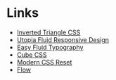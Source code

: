 <script setup>
import { VPTeamMembers } from 'vitepress/theme'

const members = [
  {
    avatar: 'https://avatars.githubusercontent.com/u/7680549?v=4',
    name: 'Michał Szymczak',
    title: 'Creator',
    links: [
      { icon: 'github', link: 'https://github.com/michal-szymczak-ui-developer' },
      { icon: 'twitter', link: 'https://twitter.com/themisza' }
    ]
  },

]
</script>

# Links

- [Inverted Triangle CSS](https://www.xfive.co/blog/itcss-scalable-maintainable-css-architecture/)
- [Utopia Fluid Responsive Design](https://utopia.fyi/)
- [Easy Fluid Typography](https://www.smashingmagazine.com/2022/10/fluid-typography-clamp-sass-functions/)
- [Cube CSS](https://cube.fyi)
- [Modern CSS Reset](https://github.com/hankchizljaw/modern-css-reset)
- [Flow](https://alistapart.com/article/axiomatic-css-and-lobotomized-owls/)

<VPTeamMembers size="small" :members="members" />
